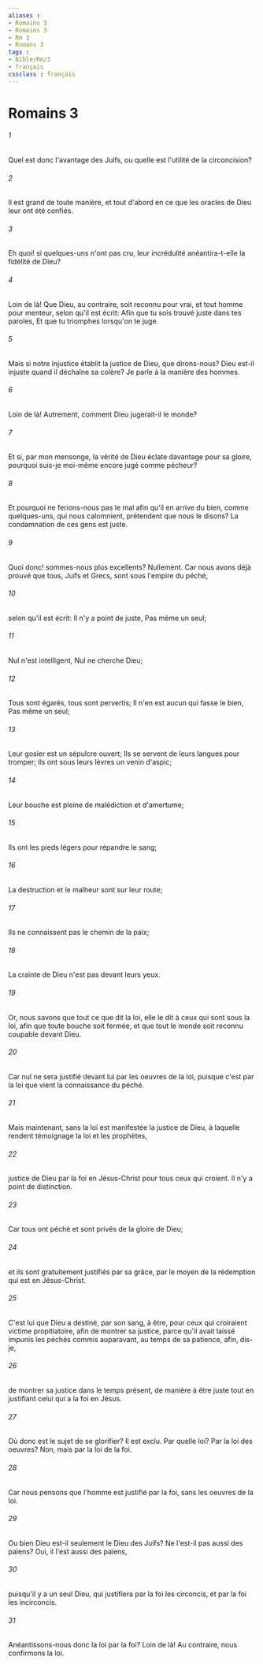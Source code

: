 ```yaml
---
aliases : 
- Romains 3
- Romains 3
- Rm 3
- Romans 3
tags : 
- Bible/Rm/3
- français
cssclass : français
---
```


# Romains 3

###### 1
Quel est donc l'avantage des Juifs, ou quelle est l'utilité de la circoncision?
###### 2
Il est grand de toute manière, et tout d'abord en ce que les oracles de Dieu leur ont été confiés.
###### 3
Eh quoi! si quelques-uns n'ont pas cru, leur incrédulité anéantira-t-elle la fidélité de Dieu?
###### 4
Loin de là! Que Dieu, au contraire, soit reconnu pour vrai, et tout homme pour menteur, selon qu'il est écrit: Afin que tu sois trouvé juste dans tes paroles, Et que tu triomphes lorsqu'on te juge.
###### 5
Mais si notre injustice établit la justice de Dieu, que dirons-nous? Dieu est-il injuste quand il déchaîne sa colère? Je parle à la manière des hommes.
###### 6
Loin de là! Autrement, comment Dieu jugerait-il le monde?
###### 7
Et si, par mon mensonge, la vérité de Dieu éclate davantage pour sa gloire, pourquoi suis-je moi-même encore jugé comme pécheur?
###### 8
Et pourquoi ne ferions-nous pas le mal afin qu'il en arrive du bien, comme quelques-uns, qui nous calomnient, prétendent que nous le disons? La condamnation de ces gens est juste.
###### 9
Quoi donc! sommes-nous plus excellents? Nullement. Car nous avons déjà prouvé que tous, Juifs et Grecs, sont sous l'empire du péché,
###### 10
selon qu'il est écrit: Il n'y a point de juste, Pas même un seul;
###### 11
Nul n'est intelligent, Nul ne cherche Dieu;
###### 12
Tous sont égarés, tous sont pervertis; Il n'en est aucun qui fasse le bien, Pas même un seul;
###### 13
Leur gosier est un sépulcre ouvert; Ils se servent de leurs langues pour tromper; Ils ont sous leurs lèvres un venin d'aspic;
###### 14
Leur bouche est pleine de malédiction et d'amertume;
###### 15
Ils ont les pieds légers pour répandre le sang;
###### 16
La destruction et le malheur sont sur leur route;
###### 17
Ils ne connaissent pas le chemin de la paix;
###### 18
La crainte de Dieu n'est pas devant leurs yeux.
###### 19
Or, nous savons que tout ce que dit la loi, elle le dit à ceux qui sont sous la loi, afin que toute bouche soit fermée, et que tout le monde soit reconnu coupable devant Dieu.
###### 20
Car nul ne sera justifié devant lui par les oeuvres de la loi, puisque c'est par la loi que vient la connaissance du péché.
###### 21
Mais maintenant, sans la loi est manifestée la justice de Dieu, à laquelle rendent témoignage la loi et les prophètes,
###### 22
justice de Dieu par la foi en Jésus-Christ pour tous ceux qui croient. Il n'y a point de distinction.
###### 23
Car tous ont péché et sont privés de la gloire de Dieu;
###### 24
et ils sont gratuitement justifiés par sa grâce, par le moyen de la rédemption qui est en Jésus-Christ.
###### 25
C'est lui que Dieu a destiné, par son sang, à être, pour ceux qui croiraient victime propitiatoire, afin de montrer sa justice, parce qu'il avait laissé impunis les péchés commis auparavant, au temps de sa patience, afin, dis-je,
###### 26
de montrer sa justice dans le temps présent, de manière à être juste tout en justifiant celui qui a la foi en Jésus.
###### 27
Où donc est le sujet de se glorifier? Il est exclu. Par quelle loi? Par la loi des oeuvres? Non, mais par la loi de la foi.
###### 28
Car nous pensons que l'homme est justifié par la foi, sans les oeuvres de la loi.
###### 29
Ou bien Dieu est-il seulement le Dieu des Juifs? Ne l'est-il pas aussi des païens? Oui, il l'est aussi des païens,
###### 30
puisqu'il y a un seul Dieu, qui justifiera par la foi les circoncis, et par la foi les incirconcis.
###### 31
Anéantissons-nous donc la loi par la foi? Loin de là! Au contraire, nous confirmons la loi.
